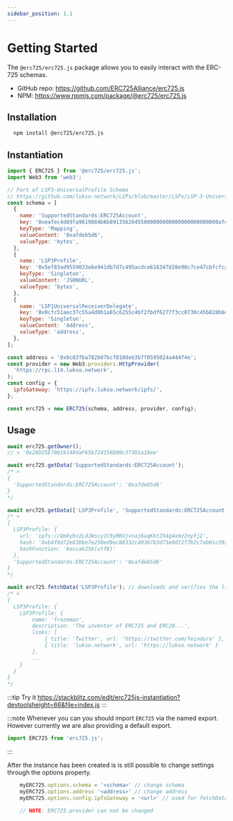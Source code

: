 ```yaml
---
sidebar_position: 1.1
---
```


# Getting Started

The `@erc725/erc725.js` package allows you to easily interact with the ERC-725 schemas.

- GitHub repo: https://github.com/ERC725Alliance/erc725.js
- NPM: https://www.npmjs.com/package/@erc725/erc725.js

## Installation

```bash
  npm install @erc725/erc725.js
```

## Instantiation

```js
import { ERC725 } from '@erc725/erc725.js';
import Web3 from 'web3';

// Part of LSP3-UniversalProfile Schema
// https://github.com/lukso-network/LIPs/blob/master/LSPs/LSP-3-UniversalProfile.md
const schema = [
  {
    name: 'SupportedStandards:ERC725Account',
    key: '0xeafec4d89fa9619884b6b89135626455000000000000000000000000afdeb5d6',
    keyType: 'Mapping',
    valueContent: '0xafdeb5d6',
    valueType: 'bytes',
  },
  {
    name: 'LSP3Profile',
    key: '0x5ef83ad9559033e6e941db7d7c495acdce616347d28e90c7ce47cbfcfcad3bc5',
    keyType: 'Singleton',
    valueContent: 'JSONURL',
    valueType: 'bytes',
  },
  {
    name: 'LSP1UniversalReceiverDelegate',
    key: '0x0cfc51aec37c55a4d0b1a65c6255c4bf2fbdf6277f3cc0730c45b828b6db8b47',
    keyType: 'Singleton',
    valueContent: 'Address',
    valueType: 'address',
  },
];

const address = '0x0c03fba782b07bcf810deb3b7f0595024a444f4e';
const provider = new Web3.providers.HttpProvider(
  'https://rpc.l14.lukso.network',
);
const config = {
  ipfsGateway: 'https://ipfs.lukso.network/ipfs/',
};

const erc725 = new ERC725(schema, address, provider, config);
```

## Usage

```js
await erc725.getOwner();
// > '0x28D25E70819140daF65b724158D00c373D1a18ee'

await erc725.getData('SupportedStandards:ERC725Account');
/* > 
{
  'SupportedStandards:ERC725Account': '0xafdeb5d6'
}
*/

await erc725.getData(['LSP3Profile', 'SupportedStandards:ERC725Account']);
/* >
{
  LSP3Profile: {
    url: 'ipfs://QmXybv2LdJWscy1C6yRKUjvnaj6aqKktZX4g4xmz2nyYj2',
    hash: '0xb4f9d72e83bbe7e250ed9ec80332c493b7b3d73e0d72f7b2c7ab01c39216eb1a',
    hashFunction: 'keccak256(utf8)'
  },
  'SupportedStandards:ERC725Account': '0xafdeb5d6'
}
*/

await erc725.fetchData('LSP3Profile'); // downloads and verifies the linked JSON
/* > 
{
  LSP3Profile: {
    LSP3Profile: {
        name: 'frozeman',
        description: 'The inventor of ERC725 and ERC20...',
        links: [
            { title: 'Twitter', url: 'https://twitter.com/feindura' },
            { title: 'lukso.network', url: 'https://lukso.network' }
        ],
        ...
    }
  }
}
*/
```

:::tip Try it
https://stackblitz.com/edit/erc725js-instantiation?devtoolsheight=66&file=index.js
:::

:::note
Whenever you can you should import `ERC725` via the named export. However currently we are also providing a default export.

```javascript
import ERC725 from 'erc725.js';
```

:::

After the instance has been created is is still possible to change settings through the options property.

```javascript
    myERC725.options.schema = '<schema>' // change schema
    myERC725.options.address '<address>' // change address
    myERC725.options.config.ipfsGateway = '<url>' // used for fetchData(), default: 'https://cloudflare-ipfs.com/ipfs/'

    // NOTE: ERC725.provider can not be changed
```
